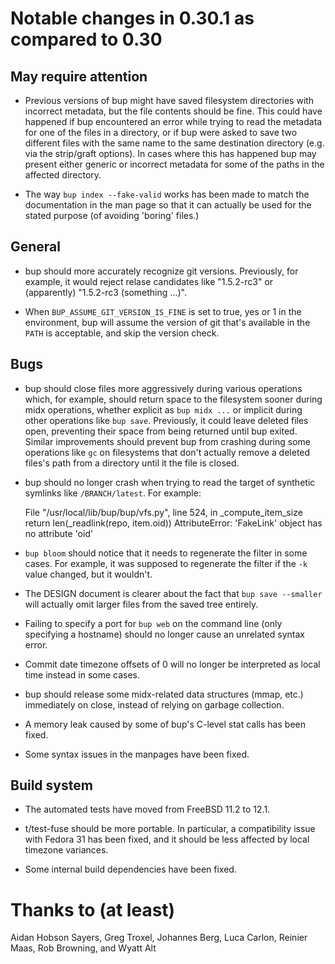 
Notable changes in 0.30.1 as compared to 0.30
=============================================

May require attention
---------------------

* Previous versions of bup might have saved filesystem directories
  with incorrect metadata, but the file contents should be fine.  This
  could have happened if bup encountered an error while trying to read
  the metadata for one of the files in a directory, or if bup were
  asked to save two different files with the same name to the same
  destination directory (e.g. via the strip/graft options).  In cases
  where this has happened bup may present either generic or incorrect
  metadata for some of the paths in the affected directory.

* The way `bup index --fake-valid` works has been made to match the
  documentation in the man page so that it can actually be used for
  the stated purpose (of avoiding 'boring' files.)

General
-------

* bup should more accurately recognize git versions.  Previously, for
  example, it would reject relase candidates like "1.5.2-rc3"
  or (apparently) "1.5.2-rc3 (something ...)".
  
* When `BUP_ASSUME_GIT_VERSION_IS_FINE` is set to true, yes or 1 in
  the environment,  bup will assume the version of git that's
  available in the `PATH` is acceptable, and skip the version check.

Bugs
----

* bup should close files more aggressively during various operations
  which, for example, should return space to the filesystem sooner
  during midx operations, whether explicit as `bup midx ...` or
  implicit during other operations like `bup save`.  Previously, it
  could leave deleted files open, preventing their space from being
  returned until bup exited.  Similar improvements should prevent bup
  from crashing during some operations like `gc` on filesystems that
  don't actually remove a deleted files's path from a directory until
  it the file is closed.

* bup should no longer crash when trying to read the target of
  synthetic symlinks like `/BRANCH/latest`.  For example:

    File "/usr/local/lib/bup/bup/vfs.py", line 524, in _compute_item_size
      return len(_readlink(repo, item.oid))
    AttributeError: 'FakeLink' object has no attribute 'oid'

* `bup bloom` should notice that it needs to regenerate the filter in
  some cases.  For example, it was supposed to regenerate the filter
  if the `-k` value changed, but it wouldn't.

* The DESIGN document is clearer about the fact that `bup save
  --smaller` will actually omit larger files from the saved tree
  entirely.

* Failing to specify a port for `bup web` on the command line (only
  specifying a hostname) should no longer cause an unrelated syntax
  error.

* Commit date timezone offsets of 0 will no longer be interpreted
  as local time instead in some cases.

* bup should release some midx-related data structures (mmap, etc.)
  immediately on close, instead of relying on garbage collection.

* A memory leak caused by some of bup's C-level stat calls has been
  fixed.

* Some syntax issues in the manpages have been fixed.

Build system
------------

* The automated tests have moved from FreeBSD 11.2 to 12.1.

* t/test-fuse should be more portable.  In particular, a compatibility
  issue with Fedora 31 has been fixed, and it should be less affected
  by local timezone variances.

* Some internal build dependencies have been fixed.

Thanks to (at least)
====================

Aidan Hobson Sayers, Greg Troxel, Johannes Berg, Luca Carlon, Reinier
Maas, Rob Browning, and Wyatt Alt

